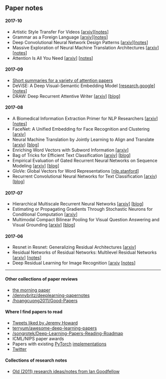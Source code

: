 ## Paper notes

#### 2017-10

* Artistic Style Transfer For Videos [[arxiv](http://arxiv.org/abs/1604.08610)][[notes](notes/artistic-style-transfer-for-videos.md)]
* Grammar as a Foreign Language [[arxiv](http://arxiv.org/abs/1412.7449)][[notes](notes/grammar-as-a-foreign-language.md)]
* Deep Convolutional Neural Network Design Patterns [[arxiv](http://arxiv.org/abs/1611.00847)][[notes](notes/deep-conv-net-design-patterns.md)]
* Massive Exploration of Neural Machine Translation Architectures [[arxiv](http://arxiv.org/abs/1703.03906)] [[notes](notes/massive-exploration-of-nmt-architectures.md)]
* Attention Is All You Need [[arxiv](https://arxiv.org/abs/1706.03762)] [[notes](notes/attention-is-all-you-need.md)]

#### 2017-09

* [Short summaries for a variety of attention papers](notes/attention.md)
* DeViSE: A Deep Visual-Semantic Embedding Model [[research.google](https://static.googleusercontent.com/media/research.google.com/en//pubs/archive/41869.pdf)] [[notes](notes/devise.md)]
* DRAW: Deep Recurrent Attentive Writer [[arxiv](https://arxiv.org/abs/1502.04623)] [[blog](https://medium.com/paper-club/draw-generating-small-images-by-adding-attention-to-variational-autoencoders-430ba241972b)]

#### 2017-08

* A Biomedical Information Extraction Primer for NLP Researchers [[arxiv](https://arxiv.org/abs/1705.05437)] [[notes](notes/biomedical-info-extraction-primer.md)]
* FaceNet: A Unified Embedding for Face Recognition and Clustering [[arxiv](https://arxiv.org/abs/1503.03832)]
* Neural Machine Translation by Jointly Learning to Align and Translate [[arxiv](https://www.google.com/url?sa=t&rct=j&q=&esrc=s&source=web&cd=1&cad=rja&uact=8&ved=0ahUKEwi5w_-uvc3WAhVS3WMKHcMIA2oQFggrMAA&url=https%3A%2F%2Farxiv.org%2Fabs%2F1409.0473&usg=AOvVaw18karG5qoaCtgEx3nhhnT7)) [[blog](https://medium.com/paper-club/remarques-sur-la-traduction-de-la-machine-neurale-en-apprenant-ensemble-%C3%A0-aligner-et-%C3%A0-traduire-cd23004cf207)]
* Enriching Word Vectors with Subword Information [[arxiv](https://arxiv.org/pdf/1607.04606.pdf)]
* Bag of Tricks for Efficient Text Classification [[arxiv](https://arxiv.org/abs/1607.01759)] [[blog](https://medium.com/paper-club/fasttext-bc181f50a452)]
* Empirical Evaluation of Gated Recurrent Neural Networks on Sequence Modeling [[arxiv](https://arxiv.org/abs/1412.3555)] [[blog](https://medium.com/paper-club/grus-vs-lstms-e9d8e2484848)]
* GloVe: Global Vectors for Word Representations [[nlp.stanford](https://nlp.stanford.edu/pubs/glove.pdf)]
* Recurrent Convolutional Neural Networks for Text Classification [[arxiv](https://scholar.google.com/scholar?q=Recurrent+Convolutional+Neural+Networks+for+Text+Classification&btnG=&hl=en&as_sdt=0%2C5)) [[blog](https://medium.com/paper-club/cnns-for-text-classification-b45bde0bb254)]

#### 2017-07

* Hierarchical Multiscale Recurrent Neural Networks [[arxiv](https://arxiv.org/abs/1609.01704v7)] [[blog](https://medium.com/paper-club/hierarchical-multiscale-recurrent-neural-networks-9e614e4fb04)]
* Estimating or Propagating Gradients Through Stochastic Neurons for Conditional Computation [[arxiv](https://arxiv.org/abs/1308.3432)]
* Multimodal Compact Bilinear Pooling for Visual Question Answering and Visual Grounding [[arxiv](https://arxiv.org/abs/1606.01847)] [[blog](https://medium.com/paper-club/multimodal-compact-bilinear-pooling-for-visual-question-answering-and-visual-grounding-6f71bc7d0566)]

#### 2017-06

* Resnet in Resnet: Generalizing Residual Architectures [[arxiv](https://arxiv.org/abs/1603.08029)]
* Residual Networks of Residual Networks: Multilevel Residual Networks [[arxiv](https://arxiv.org/abs/1608.02908v2)] [[notes](notes/residual-networks-of-residual-networks.md)]
* Deep Residual Learning for Image Recognition [[arxiv](https://arxiv.org/pdf/1512.03385.pdf]) [[notes](notes/deep-residual-learning-for-image-recognition.md)]

---

#### Other collections of paper reviews

* [the morning paper](https://blog.acolyer.org/tag/deep-learning)
* [/dennybritz/deeplearning-papernotes](/dennybritz/deeplearning-papernotes)
* [/hoangcuong2011/Good-Papers](/hoangcuong2011/Good-Papers)

#### Where I find papers to read

* [Tweets liked by Jeremy Howard](https://twitter.com/jeremyphoward/likes)
* [terryum/awesome-deep-learning-papers](/terryum/awesome-deep-learning-papers)
* [/songrotek/Deep-Learning-Papers-Reading-Roadmap](/songrotek/Deep-Learning-Papers-Reading-Roadmap)
* ICML/NIPS paper awards
* Papers with existing [PyTorch](https://github.com/bharathgs/Awesome-pytorch-list) [implementations](https://github.com/ritchieng/the-incredible-pytorch)
* [Twitter](https://twitter.com/jasoncbenn/likes)

#### Collections of research notes

* [Old (2011) research ideas/notes from Ian Goodfellow](https://github.com/goodfeli/galatea/blob/master/mission_log.txt)
